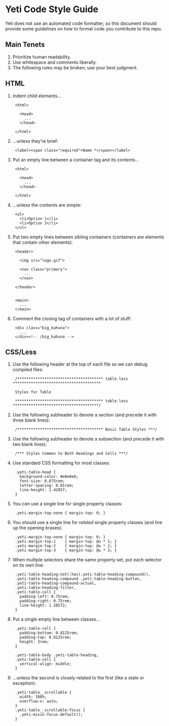 # Yeti Code Style Guide

Yeti does not use an automated code formatter, so this document should provide some guidelines on how to format code you contribute to this repo.

## Main Tenets

1. Prioritize human readability.
2. Use whitespace and comments liberally.
3. The following rules may be broken; use your best judgment.

## HTML

1. Indent child elements...

        <html>

          <head>
            ...
          </head>
      
        </html>

2. ...unless they're brief:

        <label><span class="required">Name *</span></label>

3. Put an empty line between a container tag and its contents...

        <html>

          <head>
            ...
          </head>
      
        </html>

4. ...unless the contents are simple:

        <ul>
          <li>Option 1</li>
          <li>Option 2</li>
        </ul>

5. Put two empty lines between sibling containers (containers are elements that contain other elements):

        <header>

          <img src="logo.gif">

          <nav class="primary">
            ...
          </nav>

        </header>


        <main>
          ...
        </main>

6. Comment the closing tag of containers with a lot of stuff:

        <div class="big_kahuna">
          ...
        </div><!-- /big_kahuna -->


## CSS/Less

1. Use the following header at the top of each file so we can debug compiled files:
   
        /************************************** table.less ***************************************

        Styles for Table

        *************************************** table.less **************************************/

2. Use the following subheader to denote a section (and precede it with three blank lines):

        /************************************** Basic Table Styles ***/

3. Use the following subheader to denote a subsection (and precede it with two blank lines):

        /*** Styles Common to Both Headings and Cells ***/

4. Use standard CSS formatting for most classes:

        .yeti-table-head {
          background-color: #e0e0e0;
          font-size: 0.875rem;
          letter-spacing: 0.01rem;
          line-height: 1.42857;
        }

5. You *can* use a single line for single property classes:

        .yeti-margin-top-none { margin-top: 0; }

6. You *should* use a single line for *related* single property classes (and line up the opening brases):

        .yeti-margin-top-none { margin-top: 0; }
        .yeti-margin-top-1    { margin-top: @u * 1; }
        .yeti-margin-top-2    { margin-top: @u * 2; }
        .yeti-margin-top-3    { margin-top: @u * 3; }

7. When multiple selectors share the same property set, put each selector on its own line:

        .yeti-table-heading:not(:has(.yeti-table-heading-compound)),
        .yeti-table-heading-compound .yeti-table-heading-button,
        .yeti-table-heading-compound-actual,
        .yeti-table-heading-filter,
        .yeti-table-cell {
          padding-left: 0.75rem;
          padding-right: 0.75rem;
          line-height: 1.28572;
        }

8. Put a single empty line between classes...

        .yeti-table-cell {
          padding-bottom: 0.8125rem;
          padding-top: 0.8125rem;
          height: 3rem;
        }

        .yeti-table-body .yeti-table-heading,
        .yeti-table-cell {
          vertical-align: middle;
        }

9. ...unless the second is closely related to the first (like a state or exception):

        .yeti-table__scrollable {
          width: 100%;
          overflow-x: auto;
        }
        .yeti-table__scrollable:focus {
          .yeti-mixin-focus-default();
        }
